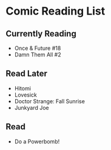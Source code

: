 # Comic Reading List

## Currently Reading
- Once & Future #18
- Damn Them All #2

## Read Later
- Hitomi
- Lovesick
- Doctor Strange: Fall Sunrise
- Junkyard Joe

## Read
- Do a Powerbomb!